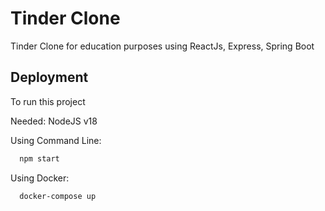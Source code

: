 
# Tinder Clone

Tinder Clone for education purposes using ReactJs, Express, Spring Boot

## Deployment

To run this project

Needed: NodeJS v18

Using Command Line:

```bash
  npm start
```

Using Docker:

```bash
  docker-compose up
```




